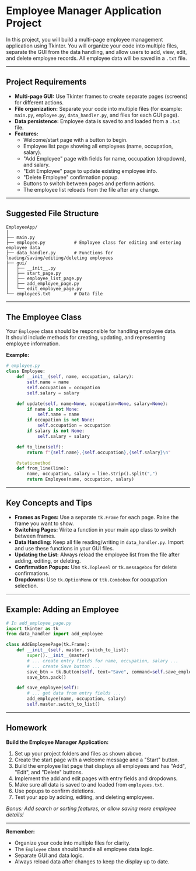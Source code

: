 # Employee Manager Application Project

In this project, you will build a multi-page employee management application using Tkinter. You will organize your code into multiple files, separate the GUI from the data handling, and allow users to add, view, edit, and delete employee records. All employee data will be saved in a `.txt` file.

---

## Project Requirements

- **Multi-page GUI:** Use Tkinter frames to create separate pages (screens) for different actions.
- **File organization:** Separate your code into multiple files (for example: `main.py`, `employee.py`, `data_handler.py`, and files for each GUI page).
- **Data persistence:** Employee data is saved to and loaded from a `.txt` file.
- **Features:**
  - Welcome/start page with a button to begin.
  - Employee list page showing all employees (name, occupation, salary).
  - "Add Employee" page with fields for name, occupation (dropdown), and salary.
  - "Edit Employee" page to update existing employee info.
  - "Delete Employee" confirmation popup.
  - Buttons to switch between pages and perform actions.
  - The employee list reloads from the file after any change.

---

## Suggested File Structure

```
EmployeeApp/
│
├── main.py
├── employee.py           # Employee class for editing and entering employee data
├── data_handler.py       # Functions for loading/saving/editing/deleting employees
├── gui/
│   ├── __init__.py
│   ├── start_page.py
│   ├── employee_list_page.py
│   ├── add_employee_page.py
│   └── edit_employee_page.py
└── employees.txt         # Data file
```

---

## The Employee Class

Your `Employee` class should be responsible for handling employee data.  
It should include methods for creating, updating, and representing employee information.

**Example:**

```python
# employee.py
class Employee:
    def __init__(self, name, occupation, salary):
        self.name = name
        self.occupation = occupation
        self.salary = salary

    def update(self, name=None, occupation=None, salary=None):
        if name is not None:
            self.name = name
        if occupation is not None:
            self.occupation = occupation
        if salary is not None:
            self.salary = salary

    def to_line(self):
        return f"{self.name},{self.occupation},{self.salary}\n"

    @staticmethod
    def from_line(line):
        name, occupation, salary = line.strip().split(",")
        return Employee(name, occupation, salary)
```

---

## Key Concepts and Tips

- **Frames as Pages:** Use a separate `tk.Frame` for each page. Raise the frame you want to show.
- **Switching Pages:** Write a function in your main app class to switch between frames.
- **Data Handling:** Keep all file reading/writing in `data_handler.py`. Import and use these functions in your GUI files.
- **Updating the List:** Always reload the employee list from the file after adding, editing, or deleting.
- **Confirmation Popups:** Use `tk.Toplevel` or `tk.messagebox` for delete confirmations.
- **Dropdowns:** Use `tk.OptionMenu` or `ttk.Combobox` for occupation selection.

---

## Example: Adding an Employee

```python
# In add_employee_page.py
import tkinter as tk
from data_handler import add_employee

class AddEmployeePage(tk.Frame):
    def __init__(self, master, switch_to_list):
        super().__init__(master)
        # ... create entry fields for name, occupation, salary ...
        # ... create Save button ...
        save_btn = tk.Button(self, text="Save", command=self.save_employee)
        save_btn.pack()

    def save_employee(self):
        # ... get data from entry fields ...
        add_employee(name, occupation, salary)
        self.master.switch_to_list()
```

---

## Homework

**Build the Employee Manager Application:**

1. Set up your project folders and files as shown above.
2. Create the start page with a welcome message and a "Start" button.
3. Build the employee list page that displays all employees and has "Add", "Edit", and "Delete" buttons.
4. Implement the add and edit pages with entry fields and dropdowns.
5. Make sure all data is saved to and loaded from `employees.txt`.
6. Use popups to confirm deletions.
7. Test your app by adding, editing, and deleting employees.

*Bonus: Add search or sorting features, or allow saving more employee details!*

---

**Remember:**  
- Organize your code into multiple files for clarity.
- The `Employee` class should handle all employee data logic.
- Separate GUI and data logic.
- Always reload data after changes to keep the display up to date.